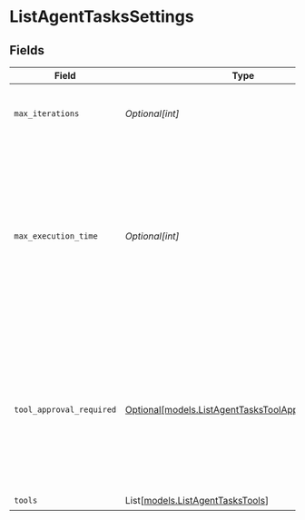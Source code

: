 # ListAgentTasksSettings


## Fields

| Field                                                                                                                                                                                                                                                       | Type                                                                                                                                                                                                                                                        | Required                                                                                                                                                                                                                                                    | Description                                                                                                                                                                                                                                                 |
| ----------------------------------------------------------------------------------------------------------------------------------------------------------------------------------------------------------------------------------------------------------- | ----------------------------------------------------------------------------------------------------------------------------------------------------------------------------------------------------------------------------------------------------------- | ----------------------------------------------------------------------------------------------------------------------------------------------------------------------------------------------------------------------------------------------------------- | ----------------------------------------------------------------------------------------------------------------------------------------------------------------------------------------------------------------------------------------------------------- |
| `max_iterations`                                                                                                                                                                                                                                            | *Optional[int]*                                                                                                                                                                                                                                             | :heavy_minus_sign:                                                                                                                                                                                                                                          | Maximum iterations(llm calls) before the agent will stop executing.                                                                                                                                                                                         |
| `max_execution_time`                                                                                                                                                                                                                                        | *Optional[int]*                                                                                                                                                                                                                                             | :heavy_minus_sign:                                                                                                                                                                                                                                          | Maximum time (in seconds) for the agent thinking process. This does not include the time for tool calls and sub agent calls. It will be loosely enforced, the in progress LLM calls will not be terminated and the last assistant message will be returned. |
| `tool_approval_required`                                                                                                                                                                                                                                    | [Optional[models.ListAgentTasksToolApprovalRequired]](../models/listagenttaskstoolapprovalrequired.md)                                                                                                                                                      | :heavy_minus_sign:                                                                                                                                                                                                                                          | If all, the agent will require approval for all tools. If respect_tool, the agent will require approval for tools that have the requires_approval flag set to true. If none, the agent will not require approval for any tools.                             |
| `tools`                                                                                                                                                                                                                                                     | List[[models.ListAgentTasksTools](../models/listagenttaskstools.md)]                                                                                                                                                                                        | :heavy_check_mark:                                                                                                                                                                                                                                          | N/A                                                                                                                                                                                                                                                         |